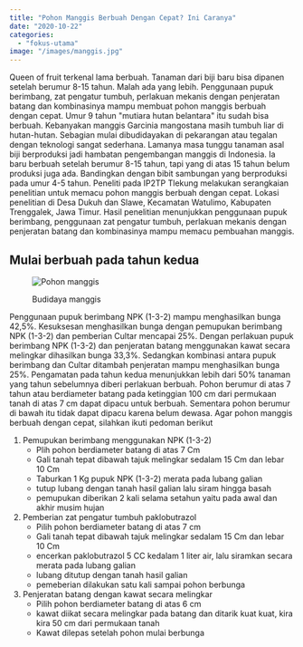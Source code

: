 ```yaml
---
title: "Pohon Manggis Berbuah Dengan Cepat? Ini Caranya"
date: "2020-10-22"
categories: 
  - "fokus-utama"
image: "/images/manggis.jpg"
---
```


Queen of fruit terkenal lama berbuah. Tanaman dari biji baru bisa dipanen setelah berumur 8-15 tahun. Malah ada yang lebih. Penggunaan pupuk berimbang, zat pengatur tumbuh, perlakuan mekanis dengan penjeratan batang dan kombinasinya mampu membuat pohon manggis berbuah dengan cepat. Umur 9 tahun "mutiara hutan belantara" itu sudah bisa berbuah. Kebanyakan manggis Garcinia mangostana masih tumbuh liar di hutan-hutan. Sebagian mulai dibudidayakan di pekarangan atau tegalan dengan teknologi sangat sederhana. Lamanya masa tunggu tanaman asal biji berproduksi jadi hambatan pengembangan manggis di Indonesia. Ia baru berbuah setelah berumur 8-15 tahun, tapi yang di atas 15 tahun belum produksi juga ada. Bandingkan dengan bibit sambungan yang berproduksi pada umur 4-5 tahun. Peneliti pada IP2TP Tlekung melakukan serangkaian penelitian untuk memacu pohon manggis berbuah dengan cepat. Lokasi penelitian di Desa Dukuh dan Slawe, Kecamatan Watulimo, Kabupaten Trenggalek, Jawa Timur. Hasil penelitian menunjukkan penggunaan pupuk berimbang, penggunaan zat pengatur tumbuh, perlakuan mekanis dengan penjeratan batang dan kombinasinya mampu memacu pembuahan manggis.

## Mulai berbuah pada tahun kedua

<figure>

![Pohon manggis](/images/pohon%2Bmanggis.jpg "manggis")

<figcaption>

Budidaya manggis

</figcaption>

</figure>

Penggunaan pupuk berimbang NPK (1-3-2) mampu menghasilkan bunga 42,5%. Kesuksesan menghasilkan bunga dengan pemupukan berimbang NPK (1-3-2) dan pemberian Cultar mencapai 25%. Dengan perlakuan pupuk berimbang NPK (1-3-2) dan penjeratan batang menggunakan kawat secara melingkar dihasilkan bunga 33,3%. Sedangkan kombinasi antara pupuk berimbang dan Cultar ditambah penjeratan mampu menghasilkan bunga 25%. Pengamatan pada tahun kedua menunjukkan lebih dari 50% tanaman yang tahun sebelumnya diberi perlakuan berbuah. Pohon berumur di atas 7 tahun atau berdiameter batang pada ketinggian 100 cm dari permukaan tanah di atas 7 cm dapat dipacu untuk berbuah. Sementara pohon berumur di bawah itu tidak dapat dipacu karena belum dewasa. Agar pohon manggis berbuah dengan cepat, silahkan ikuti pedoman berikut

1. Pemupukan berimbang menggunakan NPK (1-3-2)
    - Plih pohon berdiameter batang di atas 7 Cm
    - Gali tanah tepat dibawah tajuk melingkar sedalam 15 Cm dan lebar 10 Cm
    - Taburkan 1 Kg pupuk NPK (1-3-2) merata pada lubang galian
    - tutup lubang dengan tanah hasil galian lalu siram hingga basah
    - pemupukan diberikan 2 kali selama setahun yaitu pada awal dan akhir musim hujan
2. Pemberian zat pengatur tumbuh paklobutrazol
    - Pilih pohon berdiameter batang di atas 7 cm
    - Gali tanah tepat dibawah tajuk melingkar sedalam 15 Cm dan lebar 10 Cm
    - encerkan paklobutrazol 5 CC kedalam 1 liter air, lalu siramkan secara merata pada lubang galian
    - lubang ditutup dengan tanah hasil galian
    - pemeberian dilakukan satu kali sampai pohon berbunga
3. Penjeratan batang dengan kawat secara melingkar
    - Pilih pohon berdiameter batang di atas 6 cm
    - kawat diikat secara melingkar pada batang dan ditarik kuat kuat, kira kira 50 cm dari permukaan tanah
    - Kawat dilepas setelah pohon mulai berbunga
